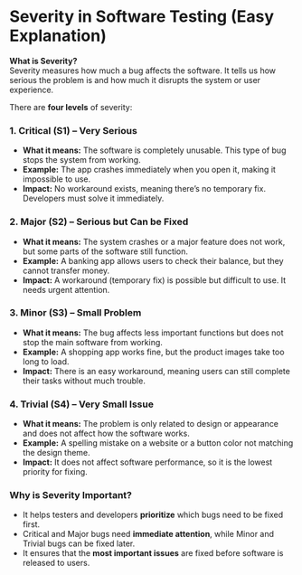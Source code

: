 # **Severity in Software Testing (Easy Explanation)**  

**What is Severity?**  
Severity measures how much a bug affects the software. It tells us how serious the problem is and how much it disrupts the system or user experience.  

There are **four levels** of severity:  

### **1. Critical (S1) – Very Serious**  
   - **What it means:** The software is completely unusable. This type of bug stops the system from working.  
   - **Example:** The app crashes immediately when you open it, making it impossible to use.  
   - **Impact:** No workaround exists, meaning there’s no temporary fix. Developers must solve it immediately.  


### **2. Major (S2) – Serious but Can be Fixed**  
  - **What it means:** The system crashes or a major feature does not work, but some parts of the software still function.  
  - **Example:** A banking app allows users to check their balance, but they cannot transfer money.  
  - **Impact:** A workaround (temporary fix) is possible but difficult to use. It needs urgent attention.  


### **3. Minor (S3) – Small Problem**  
  - **What it means:** The bug affects less important functions but does not stop the main software from working.  
  - **Example:** A shopping app works fine, but the product images take too long to load.  
  - **Impact:** There is an easy workaround, meaning users can still complete their tasks without much trouble.  


### **4. Trivial (S4) – Very Small Issue**  
  - **What it means:** The problem is only related to design or appearance and does not affect how the software works.  
  - **Example:** A spelling mistake on a website or a button color not matching the design theme.  
  - **Impact:** It does not affect software performance, so it is the lowest priority for fixing.  


### **Why is Severity Important?**  
  - It helps testers and developers **prioritize** which bugs need to be fixed first.  
  - Critical and Major bugs need **immediate attention**, while Minor and Trivial bugs can be fixed later.  
  - It ensures that the **most important issues** are fixed before software is released to users.  
